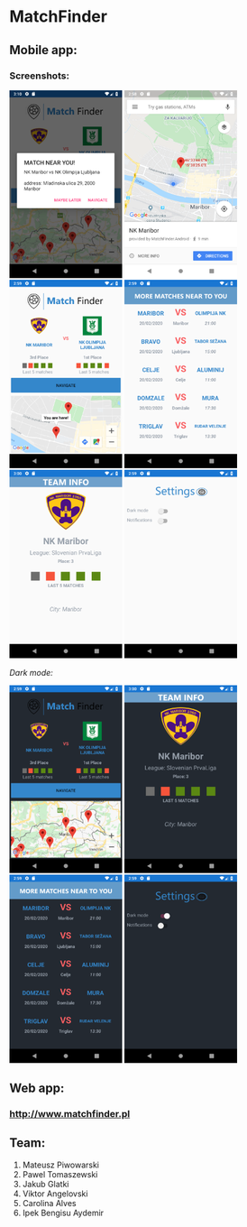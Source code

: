 # MatchFinder

## Mobile app:
### Screenshots:

<img width="200" src="https://github.com/matpiwowarski/MatchFinder/blob/master/Screenshots/86390990_505091643414362_73658328349147136_n.png?raw=true">
<img width="200" src="https://github.com/matpiwowarski/MatchFinder/blob/master/Screenshots/86487161_143618276743142_6984876696117706752_n.png?raw=true">
<img width="200" src="https://github.com/matpiwowarski/MatchFinder/blob/master/Screenshots/86698060_2512989938963192_557227910226771968_n.png?raw=true">
<img width="200" src="https://github.com/matpiwowarski/MatchFinder/blob/master/Screenshots/86694578_127260245286694_8273704735635144704_n.png?raw=true">
<img width="200" src="https://github.com/matpiwowarski/MatchFinder/blob/master/Screenshots/Screenshot_1581775241.png?raw=true">
<img width="200" src="https://github.com/matpiwowarski/MatchFinder/blob/master/Screenshots/85077499_568922470501186_7403801466797817856_n.png?raw=true">

*Dark mode:*

<img width="200" src="https://github.com/matpiwowarski/MatchFinder/blob/master/Screenshots/Screenshot_1581775200.png?raw=true">
<img width="200" src="https://github.com/matpiwowarski/MatchFinder/blob/master/Screenshots/Screenshot_1581775209.png?raw=true">
<img width="200" src="https://github.com/matpiwowarski/MatchFinder/blob/master/Screenshots/Screenshot_1581775196.png?raw=true">
<img width="200" src="https://github.com/matpiwowarski/MatchFinder/blob/master/Screenshots/Screenshot_1581775194.png?raw=true">


## Web app:
### http://www.matchfinder.pl

## Team:
1. Mateusz Piwowarski
2. Pawel Tomaszewski
3. Jakub Glatki
4. Viktor Angelovski
5. Carolina Alves
6. Ipek Bengisu Aydemir
